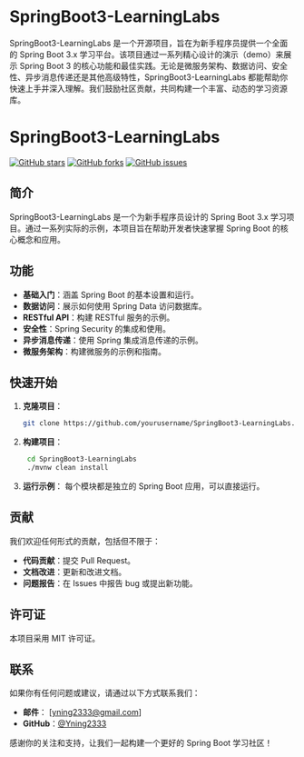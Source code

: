 # SpringBoot3-LearningLabs
SpringBoot3-LearningLabs 是一个开源项目，旨在为新手程序员提供一个全面的 Spring Boot 3.x 学习平台。该项目通过一系列精心设计的演示（demo）来展示 Spring Boot 3 的核心功能和最佳实践。无论是微服务架构、数据访问、安全性、异步消息传递还是其他高级特性，SpringBoot3-LearningLabs 都能帮助你快速上手并深入理解。我们鼓励社区贡献，共同构建一个丰富、动态的学习资源库。
# SpringBoot3-LearningLabs

[![GitHub stars](https://img.shields.io/github/stars/yourusername/SpringBoot3-LearningLabs?style=social)](https://github.com/yourusername/SpringBoot3-LearningLabs)
[![GitHub forks](https://img.shields.io/github/forks/yourusername/SpringBoot3-LearningLabs?style=social)](https://github.com/yourusername/SpringBoot3-LearningLabs)
[![GitHub issues](https://img.shields.io/github/issues/yourusername/SpringBoot3-LearningLabs)](https://github.com/yourusername/SpringBoot3-LearningLabs/issues)

## 简介

SpringBoot3-LearningLabs 是一个为新手程序员设计的 Spring Boot 3.x 学习项目。通过一系列实际的示例，本项目旨在帮助开发者快速掌握 Spring Boot 的核心概念和应用。

## 功能

- **基础入门**：涵盖 Spring Boot 的基本设置和运行。
- **数据访问**：展示如何使用 Spring Data 访问数据库。
- **RESTful API**：构建 RESTful 服务的示例。
- **安全性**：Spring Security 的集成和使用。
- **异步消息传递**：使用 Spring 集成消息传递的示例。
- **微服务架构**：构建微服务的示例和指南。

## 快速开始

1. **克隆项目**：
   ```bash
   git clone https://github.com/yourusername/SpringBoot3-LearningLabs.git
2. **构建项目**：
   ```bash
    cd SpringBoot3-LearningLabs
    ./mvnw clean install

3. **运行示例**：
每个模块都是独立的 Spring Boot 应用，可以直接运行。

## 贡献
我们欢迎任何形式的贡献，包括但不限于：

- **代码贡献**：提交 Pull Request。
- **文档改进**：更新和改进文档。
- **问题报告**：在 Issues 中报告 bug 或提出新功能。
## 许可证
本项目采用 MIT 许可证。

## 联系
如果你有任何问题或建议，请通过以下方式联系我们：
- **邮件**： [yning2333@gmail.com]
- **GitHub**：[@Yning2333](https://github.com/Yning2333)

感谢你的关注和支持，让我们一起构建一个更好的 Spring Boot 学习社区！
  
